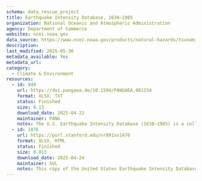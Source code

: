 ```yaml
---
schema: data_rescue_project 
title: Earthquake Intensity Database, 1638–1985
organization: National Oceanic and Atmospheric Administration
agency: Department of Commerce
websites: ncei.noaa.gov
data_source: https://www.ncei.noaa.gov/products/natural-hazards/tsunamis-earthquakes-volcanoes/earthquakes/intensity-database-1638-1985
description: 
last_modified: 2025-05-30
metadata_available: Yes
metadata_url: 
category:
  - Climate & Environment 
resources:
  - id: 949
    url: https://doi.pangaea.de/10.1594/PANGAEA.981234
    format: XLSX, TXT
    status: Finished
    size: 0.13
    download_date: 2025-04-22
    maintainer: PANG
    notes: The U.S. Earthquake Intensity Database (1638–1985) is a collection of damage and felt reports for more than 23,000 U.S. earthquakes. The database contains information regarding epicentral coordinates, magnitudes, focal depths, names, and coordinates of reporting cities/ localities, reported intensities, and the distances to the epicenter. Earthquakes listed in the file date from 1638 to 1985. The majority of the felt reports are in the U.S. States and Territories (155,301). Other reporting countries include Antigua and Barbuda (2), Canada (1,364), Mexico (54), Panama (285), and the Philippines (9).
  - id: 1076
    url: https://purl.stanford.edu/nr891xx1476
    format: XLSX, HTML
    status: Finished
    size: 0.013
    download_date: 2025-04-24
    maintainer: SUL
    notes: This copy of the United States Earthquake Intensity Database 1638-1985 was made on April 24, 2025 before the original dataset landing page at https://www.ncei.noaa.gov/products/natural-hazards/tsunamis-earthquakes-volcanoes/earthquakes/intensity-database-1638-1985 was decommissioned on May 5, 2025. This deposit also includes the html of the original dataset landing page for reference. See this NOAA NCEI record for more metadata and current access options.Original dataset descriptionThe U.S. Earthquake Intensity Database (1638–1985) is a collection of damage and felt reports for more than 23,000 U.S. earthquakes. The database contains information regarding epicentral coordinates, magnitudes, focal depths, names, and coordinates of reporting cities/ localities, reported intensities, and the distances to the epicenter. Earthquakes listed in the file date from 1638 to 1985. The majority of the felt reports are in the U.S. States and Territories (155,301). Other reporting countries include Antigua and Barbuda (2), Canada (1,364), Mexico (54), Panama (285), and the Philippines (9).Database DescriptionThe Earthquake Intensity File contains more than 157,000 reports on over 20,000 earthquakes that affected the United States from 1638 through 1985. The principal data included for each earthquake are the names and geographic coordinates of the cities/localities that reported effects from earthquakes, (hereafter called "reporting cities") and the intensities assigned to those effects. Each intensity has been assigned using the Modified Mercalli Intensity Scale of 1931 (Wood and Neumann, 1931). Other information given for each earthquake includes distance of each reporting city from the epicenter of the earthquake; number of hours to subtract from Universal Time (UT) to obtain origin time in local standard time; reference (authority) codes for reporting cities and intensity values, and state codes. In addition, the date, origin time, epicenter, magnitude, and depth (where available) are given for all earthquakes.Although the Earthquake Intensity File represents an important contribution to seismology research, it has several limitations that should be mentionedAbout 25 percent of the 2,500 earthquakes reported from 1638-1928 and 10 percent of the 18,500 events from 1928-1980 do not have instrumental epicenters; this omission is mainly due to the fact that seismological instruments were not developed until the late 1800s, and further that the instruments were not widely distributed for many years later.Several of the reporting cities listed in the file have not been assigned geographic coordinates.The file contains data primarily for those earthquakes that have epicenters in the United States, nearby U.S. territories, and areas of Canada and Mexico that border the United States. Data for a few events in the Philippines (from the late 1930s through 1941) is also included.
---
```

